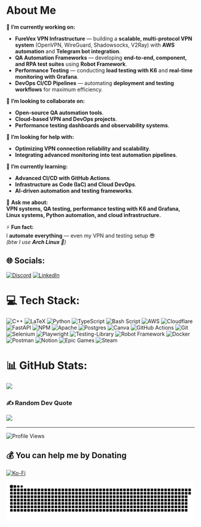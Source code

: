 # About Me

🔭 **I’m currently working on:**  

- **FureVex VPN Infrastructure** — building a **scalable, multi-protocol VPN system** (OpenVPN, WireGuard, Shadowsocks, V2Ray) with **AWS automation** and **Telegram bot integration**.  
- **QA Automation Frameworks** — developing **end-to-end, component, and RPA test suites** using **Robot Framework**.  
- **Performance Testing** — conducting **load testing with K6** and **real-time monitoring with Grafana**.  
- **DevOps CI/CD Pipelines** — automating **deployment and testing workflows** for maximum efficiency.  

👯 **I’m looking to collaborate on:**  

- **Open-source QA automation tools**.  
- **Cloud-based VPN and DevOps projects**.  
- **Performance testing dashboards and observability systems**.  

🤝 **I’m looking for help with:**  

- **Optimizing VPN connection reliability and scalability**.  
- **Integrating advanced monitoring into test automation pipelines**.  

🌱 **I’m currently learning:**  

- **Advanced CI/CD with GitHub Actions**.  
- **Infrastructure as Code (IaC) and Cloud DevOps**.  
- **AI-driven automation and testing frameworks**.  

💬 **Ask me about:**  
**VPN systems, QA testing, performance testing with K6 and Grafana, Linux systems, Python automation, and cloud infrastructure.**  

⚡ **Fun fact:**  
I **automate everything** — even my VPN and testing setup 😎  
*(btw I use **Arch Linux 🐧**)*  


## 🌐 Socials:
[![Discord](https://img.shields.io/badge/Discord-%237289DA.svg?logo=discord&logoColor=white)](https://discord.gg/772131084896698400) [![LinkedIn](https://img.shields.io/badge/LinkedIn-%230077B5.svg?logo=linkedin&logoColor=white)](https://linkedin.com/in/abbas-samaha) 

# 💻 Tech Stack:
![C++](https://img.shields.io/badge/c++-%2300599C.svg?style=for-the-badge&logo=c%2B%2B&logoColor=white) ![LaTeX](https://img.shields.io/badge/latex-%23008080.svg?style=for-the-badge&logo=latex&logoColor=white) ![Python](https://img.shields.io/badge/python-3670A0?style=for-the-badge&logo=python&logoColor=ffdd54) ![TypeScript](https://img.shields.io/badge/typescript-%23007ACC.svg?style=for-the-badge&logo=typescript&logoColor=white) ![Bash Script](https://img.shields.io/badge/bash_script-%23121011.svg?style=for-the-badge&logo=gnu-bash&logoColor=white) ![AWS](https://img.shields.io/badge/AWS-%23FF9900.svg?style=for-the-badge&logo=amazon-aws&logoColor=white) ![Cloudflare](https://img.shields.io/badge/Cloudflare-F38020?style=for-the-badge&logo=Cloudflare&logoColor=white) ![FastAPI](https://img.shields.io/badge/FastAPI-005571?style=for-the-badge&logo=fastapi) ![NPM](https://img.shields.io/badge/NPM-%23CB3837.svg?style=for-the-badge&logo=npm&logoColor=white) ![Apache](https://img.shields.io/badge/apache-%23D42029.svg?style=for-the-badge&logo=apache&logoColor=white) ![Postgres](https://img.shields.io/badge/postgres-%23316192.svg?style=for-the-badge&logo=postgresql&logoColor=white) ![Canva](https://img.shields.io/badge/Canva-%2300C4CC.svg?style=for-the-badge&logo=Canva&logoColor=white) ![GitHub Actions](https://img.shields.io/badge/github%20actions-%232671E5.svg?style=for-the-badge&logo=githubactions&logoColor=white) ![Git](https://img.shields.io/badge/git-%23F05033.svg?style=for-the-badge&logo=git&logoColor=white) ![Selenium](https://img.shields.io/badge/-selenium-%43B02A?style=for-the-badge&logo=selenium&logoColor=white) ![Playwright](https://img.shields.io/badge/-playwright-%232EAD33?style=for-the-badge&logo=playwright&logoColor=white) ![Testing-Library](https://img.shields.io/badge/-TestingLibrary-%23E33332?style=for-the-badge&logo=testing-library&logoColor=white) ![Robot Framework](https://img.shields.io/badge/-Robot_Framework-FF4088?style=for-the-badge&logo=robotframework&logoColor=white) ![Docker](https://img.shields.io/badge/docker-%230db7ed.svg?style=for-the-badge&logo=docker&logoColor=white) ![Postman](https://img.shields.io/badge/Postman-FF6C37?style=for-the-badge&logo=postman&logoColor=white) ![Notion](https://img.shields.io/badge/Notion-%23000000.svg?style=for-the-badge&logo=notion&logoColor=white) ![Epic Games](https://img.shields.io/badge/epicgames-%23313131.svg?style=for-the-badge&logo=epicgames&logoColor=white) ![Steam](https://img.shields.io/badge/steam-%23000000.svg?style=for-the-badge&logo=steam&logoColor=white)
# 📊 GitHub Stats:
![](https://github-readme-stats.vercel.app/api?username=SamahaAbbas&theme=merko&hide_border=false&include_all_commits=true&count_private=true)<br/>

### ✍️ Random Dev Quote
![](https://quotes-github-readme.vercel.app/api?type=horizontal&theme=radical)

---
![Profile Views](https://komarev.com/ghpvc/?username=SamahaAbbas&color=blue)

## 💰 You can help me by Donating
[![Ko-Fi](https://img.shields.io/badge/Ko--fi-F16061?style=for-the-badge&logo=ko-fi&logoColor=white)](https://ko-fi.com/abbassamaha)

![snake gif](https://github.com/SamahaAbbas/SamahaAbbas/blob/output/github-snake-dark.svg)

  
<!-- Proudly created with GPRM ( https://gprm.itsvg.in ) -->
